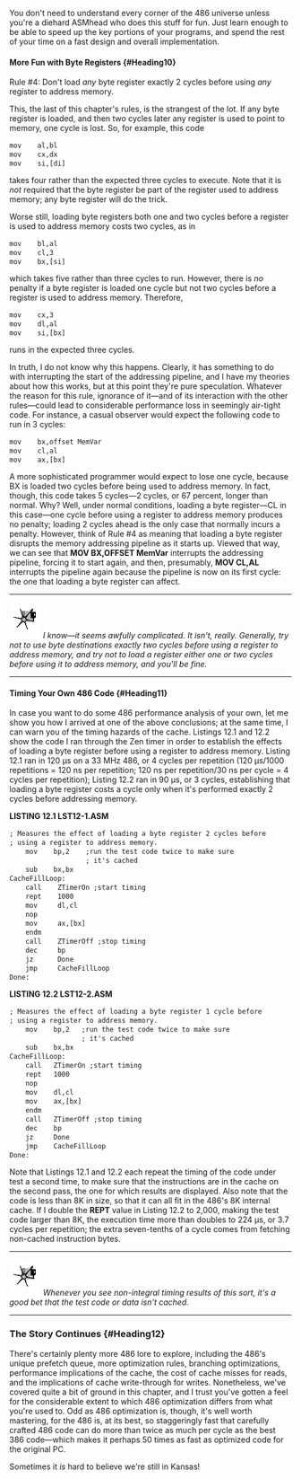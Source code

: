 You don't need to understand every corner of the 486 universe unless
you're a diehard ASMhead who does this stuff for fun. Just learn enough
to be able to speed up the key portions of your programs, and spend the
rest of your time on a fast design and overall implementation.

#### More Fun with Byte Registers {#Heading10}

Rule \#4: Don't load *any* byte register exactly 2 cycles before using
*any* register to address memory.

This, the last of this chapter's rules, is the strangest of the lot. If
any byte register is loaded, and then two cycles later any register is
used to point to memory, one cycle is lost. So, for example, this code

    mov    al,bl
    mov    cx,dx
    mov    si,[di]

takes four rather than the expected three cycles to execute. Note that
it is *not* required that the byte register be part of the register used
to address memory; any byte register will do the trick.

Worse still, loading byte registers both one and two cycles before a
register is used to address memory costs two cycles, as in

    mov    bl,al
    mov    cl,3
    mov    bx,[si]

which takes five rather than three cycles to run. However, there is *no*
penalty if a byte register is loaded one cycle but not two cycles before
a register is used to address memory. Therefore,

    mov    cx,3
    mov    dl,al
    mov    si,[bx]

runs in the expected three cycles.

In truth, I do not know why this happens. Clearly, it has something to
do with interrupting the start of the addressing pipeline, and I have my
theories about how this works, but at this point they're pure
speculation. Whatever the reason for this rule, ignorance of it—and of
its interaction with the other rules—could lead to considerable
performance loss in seemingly air-tight code. For instance, a casual
observer would expect the following code to run in 3 cycles:

    mov    bx,offset MemVar
    mov    cl,al
    mov    ax,[bx]

A more sophisticated programmer would expect to lose one cycle, because
BX is loaded two cycles before being used to address memory. In fact,
though, this code takes 5 cycles—2 cycles, or 67 percent, longer than
normal. Why? Well, under normal conditions, loading a byte register—CL
in this case—one cycle before using a register to address memory
produces no penalty; loading 2 cycles ahead is the only case that
normally incurs a penalty. However, think of Rule \#4 as meaning that
loading a byte register disrupts the memory addressing pipeline as it
starts up. Viewed that way, we can see that **MOV BX,OFFSET MemVar**
interrupts the addressing pipeline, forcing it to start again, and then,
presumably, **MOV CL,AL** interrupts the pipeline again because the
pipeline is now on its first cycle: the one that loading a byte register
can affect.

  ------------------- -----------------------------------------------------------------------------------------------------------------------------------------------------------------------------------------------------------------------------------------------------------------------------------
  ![](images/i.jpg)   *I know—it seems awfully complicated. It isn't, really. Generally, try not to use byte destinations exactly two cycles before using a register to address memory, and try not to load a register either one or two cycles before using it to address memory, and you'll be fine.*
  ------------------- -----------------------------------------------------------------------------------------------------------------------------------------------------------------------------------------------------------------------------------------------------------------------------------

#### Timing Your Own 486 Code {#Heading11}

In case you want to do some 486 performance analysis of your own, let me
show you how I arrived at one of the above conclusions; at the same
time, I can warn you of the timing hazards of the cache. Listings 12.1
and 12.2 show the code I ran through the Zen timer in order to establish
the effects of loading a byte register before using a register to
address memory. Listing 12.1 ran in 120 µs on a 33 MHz 486, or 4 cycles
per repetition (120 µs/1000 repetitions = 120 ns per repetition; 120 ns
per repetition/30 ns per cycle = 4 cycles per repetition); Listing 12.2
ran in 90 µs, or 3 cycles, establishing that loading a byte register
costs a cycle only when it's performed exactly 2 cycles before
addressing memory.

**LISTING 12.1 LST12-1.ASM**

    ; Measures the effect of loading a byte register 2 cycles before
    ; using a register to address memory.
        mov    bp,2    ;run the test code twice to make sure
                       ; it's cached
        sub    bx,bx
    CacheFillLoop:
        call    ZTimerOn ;start timing
        rept    1000
        mov     dl,cl
        nop
        mov     ax,[bx]
        endm
        call    ZTimerOff ;stop timing
        dec     bp
        jz      Done
        jmp     CacheFillLoop
    Done:

**LISTING 12.2 LST12-2.ASM**

    ; Measures the effect of loading a byte register 1 cycle before
    ; using a register to address memory.
        mov    bp,2   ;run the test code twice to make sure
                      ; it's cached
        sub    bx,bx
    CacheFillLoop:
        call   ZTimerOn ;start timing
        rept   1000
        nop
        mov    dl,cl
        mov    ax,[bx]
        endm
        call   ZTimerOff ;stop timing
        dec    bp
        jz     Done
        jmp    CacheFillLoop
    Done:

Note that Listings 12.1 and 12.2 each repeat the timing of the code
under test a second time, to make sure that the instructions are in the
cache on the second pass, the one for which results are displayed. Also
note that the code is less than 8K in size, so that it can all fit in
the 486's 8K internal cache. If I double the **REPT** value in Listing
12.2 to 2,000, making the test code larger than 8K, the execution time
more than doubles to 224 µs, or 3.7 cycles per repetition; the extra
seven-tenths of a cycle comes from fetching non-cached instruction
bytes.

  ------------------- -----------------------------------------------------------------------------------------------------------------------
  ![](images/i.jpg)   *Whenever you see non-integral timing results of this sort, it's a good bet that the test code or data isn't cached.*
  ------------------- -----------------------------------------------------------------------------------------------------------------------

### The Story Continues {#Heading12}

There's certainly plenty more 486 lore to explore, including the 486's
unique prefetch queue, more optimization rules, branching optimizations,
performance implications of the cache, the cost of cache misses for
reads, and the implications of cache write-through for writes.
Nonetheless, we've covered quite a bit of ground in this chapter, and I
trust you've gotten a feel for the considerable extent to which 486
optimization differs from what you're used to. Odd as 486 optimization
is, though, it's well worth mastering, for the 486 is, at its best, so
staggeringly fast that carefully crafted 486 code can do more than twice
as much per cycle as the best 386 code—which makes it perhaps 50 times
as fast as optimized code for the original PC.

Sometimes it *is* hard to believe we're still in Kansas!